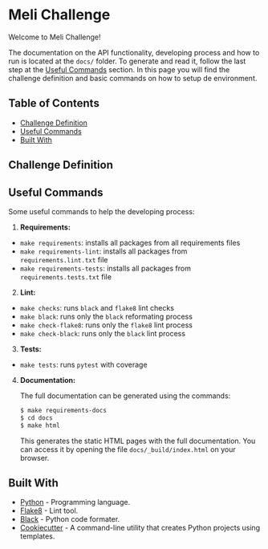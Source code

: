 # Meli Challenge

Welcome to Meli Challenge!

The documentation on the API functionality, developing process and how to run is located at the `docs/` folder. To generate and read it, follow the last step at the [Useful Commands](#useful-commands) section. In this page you will find the challenge definition and basic commands on how to setup de environment.

## Table of Contents

- [Challenge Definition](#challenge-definition)
- [Useful Commands](#useful-commands)
- [Built With](#built-with)

## Challenge Definition

## Useful Commands

Some useful commands to help the developing process:

1. **Requirements:**
  - `make requirements`: installs all packages from all requirements files
  - `make requirements-lint`: installs all packages from `requirements.lint.txt` file
  - `make requirements-tests`: installs all packages from `requirements.tests.txt` file
2. **Lint:**
  - `make checks`: runs `black` and `flake8` lint checks
  - `make black`: runs only the `black` reformating process
  - `make check-flake8`: runs only the `flake8` lint process
  - `make check-black`: runs only the `black` lint process
3. **Tests:**
  - `make tests`: runs `pytest` with coverage
4. **Documentation:**

    The full documentation can be generated using the commands:
    ```bash
    $ make requirements-docs
    $ cd docs
    $ make html
    ```
    This generates the static HTML pages with the full documentation. You can access it by opening the file `docs/_build/index.html` on your browser.

## Built With

- [Python](https://www.python.org/) - Programming language.
- [Flake8](https://pypi.org/project/flake8/) - Lint tool.
- [Black](https://black.readthedocs.io/en/stable/) - Python code formater.
- [Cookiecutter](https://github.com/cookiecutter/cookiecutter) - A command-line utility that creates Python projects using templates.